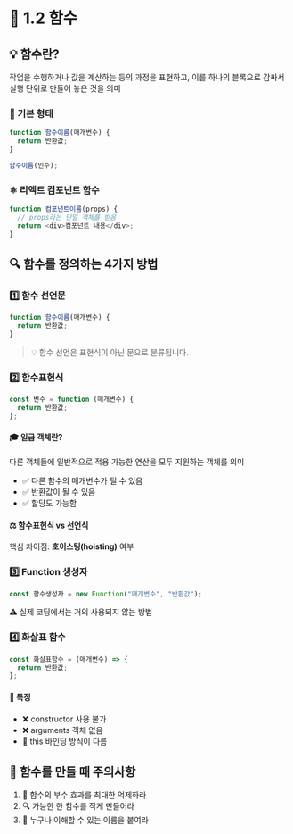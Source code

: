 # 📘 1.2 함수

## 💡 함수란?

작업을 수행하거나 값을 계산하는 등의 과정을 표현하고, 이를 하나의 블록으로 감싸서 실행 단위로 만들어 놓은 것을 의미

### 📝 기본 형태

```js
function 함수이름(매개변수) {
  return 반환값;
}

함수이름(인수);
```

### ⚛️ 리액트 컴포넌트 함수

```js
function 컴포넌트이름(props) {
  // props라는 단일 객체를 받음
  return <div>컴포넌트 내용</div>;
}
```

## 🔍 함수를 정의하는 4가지 방법

### 1️⃣ 함수 선언문

```js
function 함수이름(매개변수) {
  return 반환값;
}
```

> 💡 함수 선언은 표현식이 아닌 문으로 분류됩니다.

### 2️⃣ 함수표현식

```js
const 변수 = function (매개변수) {
  return 반환값;
};
```

#### 🎓 일급 객체란?

다른 객체들에 일반적으로 적용 가능한 연산을 모두 지원하는 객체를 의미

- ✅ 다른 함수의 매개변수가 될 수 있음
- ✅ 반환값이 될 수 있음
- ✅ 할당도 가능함

#### ⚖️ 함수표현식 vs 선언식

핵심 차이점: **호이스팅(hoisting)** 여부

### 3️⃣ Function 생성자

```js
const 함수생성자 = new Function("매개변수", "반환값");
```

⚠️ 실제 코딩에서는 거의 사용되지 않는 방법

### 4️⃣ 화살표 함수

```js
const 화살표함수 = (매개변수) => {
  return 반환값;
};
```

#### 🔰 특징

- ❌ constructor 사용 불가
- ❌ arguments 객체 없음
- 🔄 this 바인딩 방식이 다름

## 📌 함수를 만들 때 주의사항

1. 🎯 함수의 부수 효과를 최대한 억제하라
2. 🔍 가능한 한 함수를 작게 만들어라
3. 📝 누구나 이해할 수 있는 이름을 붙여라

